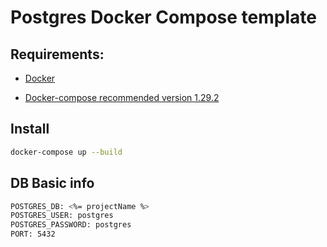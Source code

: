 
# Postgres Docker Compose template

## Requirements:
  * [Docker](https://docs.docker.com/engine/installation/)

  * [Docker-compose recommended version 1.29.2](https://docs.docker.com/compose/install/)


## Install
```sh
docker-compose up --build
```

## DB Basic info
```sh
POSTGRES_DB: <%= projectName %>
POSTGRES_USER: postgres
POSTGRES_PASSWORD: postgres
PORT: 5432
```